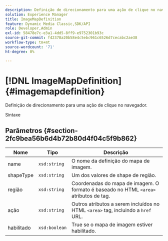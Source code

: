 ```yaml
---
description: Definição de direcionamento para uma ação de clique no navegador.
solution: Experience Manager
title: ImageMapDefinition
feature: Dynamic Media Classic,SDK/API
role: Developer,Admin
exl-id: 58478e7c-e3a1-4dd5-8ff9-e9752301b93c
source-git-commit: f42378a20b58e4c5ebc961c6526d7cecabc2ae38
workflow-type: tm+mt
source-wordcount: '71'
ht-degree: 0%

---
```


# [!DNL ImageMapDefinition]{#imagemapdefinition}

Definição de direcionamento para uma ação de clique no navegador.

Sintaxe

## Parâmetros {#section-2fc9bea56b6d4b72b80d4f04c5f9b862}

| Nome | Tipo | Descrição |
|---|---|---|
| name | `xsd:string` | O nome da definição do mapa de imagem. |
| shapeType | `xsd:string` | Um dos valores de shape de região. |
| região | `xsd:string` | Coordenadas do mapa de imagem. O formato é baseado no HTML `<area>` atributos de tag. |
| ação | `xsd:string` | Outros atributos a serem incluídos no HTML `<area>` tag, incluindo a `href` URL. |
| habilitado | `xsd:boolean` | True se o mapa de imagem estiver habilitado. |
